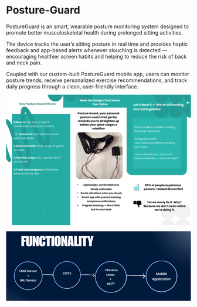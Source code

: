 # Posture-Guard
PostureGuard is an smart, wearable posture monitoring system designed to promote better musculoskeletal health during prolonged sitting activities.

The device tracks the user’s sitting posture in real time and provides haptic feedback and app-based alerts whenever slouching is detected — encouraging healthier screen habits and helping to reduce the risk of back and neck pain.

Coupled with our custom-built PostureGuard mobile app, users can monitor posture trends, receive personalized exercise recommendations, and track daily progress through a clean, user-friendly interface.

![Alt text](images/2.png)


![Alt text](images/3.png)

